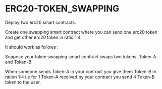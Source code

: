 # ERC20-TOKEN_SWAPPING

Deploy two erc20 smart contracts. 

Create one swapping smart contract where you can send one erc20 token and get other erc20 token in ratio 1:4.

It should work as follows : 

Suppose your token swapping smart contract swaps two tokens, Token-A and Token-B

When someone sends Token-A in your contract you give them Token-B in ration 1:4 i.e for 1 Token-A received by your contract you send 4 Token-B token to the user. 

